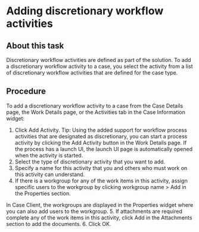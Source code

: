 # Adding discretionary workflow activities

## About this task

Discretionary workflow activities are defined as part of the solution. To add a discretionary
workflow activity to a case, you select the activity from a list of discretionary workflow
activities that are defined for the case type.

## Procedure

To add a discretionary workflow activity to a case from the Case
Details page, the Work Details page, or the
Activities tab in the Case Information widget:

1. Click Add Activity. 
Tip:  Using the added support for workflow process activities that are designated as
discretionary, you can start a process activity by clicking the Add Activity
button in the Work Details page. If the process has a launch UI, the launch UI
page is automatically opened when the activity is started.
2. Select the type of discretionary activity that you want to
add.
3. Specify a name for this activity that you and others who must
work on this activity can understand.
4. If there is a workgroup for any of the work items in this
activity, assign specific users to the workgroup by clicking workgroup name > Add in the Properties section.

In Case Client,
the workgroups are displayed in the Properties widget where you can
also add users to the workgroup.
5. If attachments are required complete any of the work items
in this activity, click Add in the Attachments section
to add the documents.
6. Click OK.